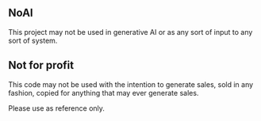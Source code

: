 ## NoAI

This project may not be used in generative AI or as any sort of input to any sort of system.

## Not for profit

This code may not be used with the intention to generate sales, sold in any fashion, copied for anything that may ever generate sales.

Please use as reference only.
